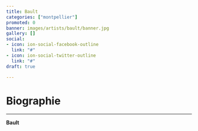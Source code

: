 ```yaml
---
title: Bault
categories: ["montpellier"]
promoted: 0
banner: images/artists/bault/banner.jpg
gallery: []
social:
- icon: ion-social-facebook-outline
  link: "#"
- icon: ion-social-twitter-outline
  link: "#"
draft: true

---
```

# Biographie
---

**Bault**
